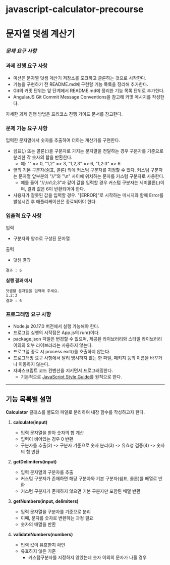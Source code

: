 # javascript-calculator-precourse
# 문자열 덧셈 계산기

### *문제 요구 사항*

### 과제 진행 요구 사항
- 미션은 문자열 덧셈 계산기 저장소를 포크하고 클론하는 것으로 시작한다.
- 기능을 구현하기 전 README.md에 구현할 기능 목록을 정리해 추가한다.
- Git의 커밋 단위는 앞 단계에서 README.md에 정리한 기능 목록 단위로 추가한다.
- AngularJS Git Commit Message Conventions을 참고해 커밋 메시지를 작성한다.
  
자세한 과제 진행 방법은 프리코스 진행 가이드 문서를 참고한다.

### 문제 기능 요구 사항
입력한 문자열에서 숫자를 추출하여 더하는 계산기를 구현한다.

- 쉼표(,) 또는 콜론(:)을 구분자로 가지는 문자열을 전달하는 경우 구분자를 기준으로 분리한 각 숫자의 합을 반환한다.
  - 예: "" => 0, "1,2" => 3, "1,2,3" => 6, "1,2:3" => 6
- 앞의 기본 구분자(쉼표, 콜론) 외에 커스텀 구분자를 지정할 수 있다. 커스텀 구분자는 문자열 앞부분의 "//"와 "\n" 사이에 위치하는 문자를 커스텀 구분자로 사용한다.
  - 예를 들어 "//;\n1;2;3"과 같이 값을 입력할 경우 커스텀 구분자는 세미콜론(;)이며, 결과 값은 6이 반환되어야 한다.
- 사용자가 잘못된 값을 입력할 경우. "[ERROR]"로 시작하는 메시지와 함께 Error를 발생시킨 후 애플리케이션은 종료되어야 한다.


### 입출력 요구 사항
입력
- 구분자와 양수로 구성된 문자열

출력
- 덧셈 결과
```
결과 : 6
```

**실행 결과 예시**

```
덧셈할 문자열을 입력해 주세요.
1,2:3
결과 : 6
```

### 프로그래밍 요구 사항
- Node.js 20.17.0 버전에서 실행 가능해야 한다.
- 프로그램 실행의 시작점은 App.js의 run()이다.
- package.json 파일은 변경할 수 없으며, 제공된 라이브러리와 스타일 라이브러리 이외의 외부 라이브러리는 사용하지 않는다.
- 프로그램 종료 시 process.exit()를 호출하지 않는다.
- 프로그래밍 요구 사항에서 달리 명시하지 않는 한 파일, 패키지 등의 이름을 바꾸거나 이동하지 않는다.
- 자바스크립트 코드 컨벤션을 지키면서 프로그래밍한다.
    - 기본적으로 <a href="https://github.com/woowacourse/woowacourse-docs/tree/main/styleguide/javascript">JavaScript Style Guide</a>를 원칙으로 한다.

___

## 기능 목록별 설명

**Calculator** 클래스를 별도의 파일로 분리하여 내장 함수를 작성하고자 한다.

1. **calculate(input)**
   - 입력 문자열을 받아 숫자의 합 계산
   - 입력이 비어있는 경우 0 반환
   - 구분자를 추출(2) -> 구분자 기준으로 숫자 분리(3) -> 유효성 검증(4) -> 숫자의 합 반환
  
2. **getDelimiters(input)**
   - 입력 문자열의 구분자를 추출
   - 커스텀 구분자가 존재하면 해당 구분자와 기본 구분자(쉼표, 콜론)를 배열로 반환
   - 커스텀 구분자가 존재하지 않으면 기본 구분자만 포함된 배열 반환
  
3. **getNumbers(input, delimiters)**
   - 입력 문자열을 구분자를 기준으로 분리
   - 이때, 문자를 숫자로 변환하는 과정 필요
   - 숫자의 배열을 반환
  
4. **validateNumbers(numbers)**
   - 입력 값이 유효한지 확인
   - 유효하지 않은 기준
        - 커스텀구분자를 지정하지 않았는데 숫자 이외의 문자가 나올 경우


